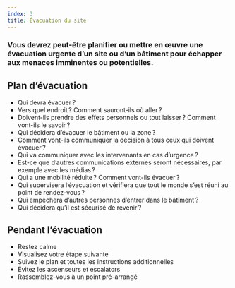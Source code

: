 ```yaml
---
index: 3
title: Évacuation du site
---
```

### Vous devrez peut-être planifier ou mettre en œuvre une évacuation urgente d’un site ou d’un bâtiment pour échapper aux menaces imminentes ou potentielles.

## Plan d’évacuation

* Qui devra évacuer ?
* Vers quel endroit ? Comment sauront-ils où aller ?
* Doivent-ils prendre des effets personnels ou tout laisser ? Comment vont-ils le savoir ?
* Qui décidera d’évacuer le bâtiment ou la zone ?
* Comment vont-ils communiquer la décision à tous ceux qui doivent évacuer ?
* Qui va communiquer avec les intervenants en cas d’urgence ?
* Est-ce que d’autres communications externes seront nécessaires, par exemple avec les médias ?
* Qui a une mobilité réduite ? Comment vont-ils évacuer ?
* Qui supervisera l’évacuation et vérifiera que tout le monde s’est réuni au point de rendez-vous ?
* Qui empêchera d’autres personnes d’entrer dans le bâtiment ?
* Qui décidera qu’il est sécurisé de revenir ?

## Pendant l’évacuation

* Restez calme
* Visualisez votre étape suivante
* Suivez le plan et toutes les instructions additionnelles
* Évitez les ascenseurs et escalators
* Rassemblez-vous à un point pré-arrangé